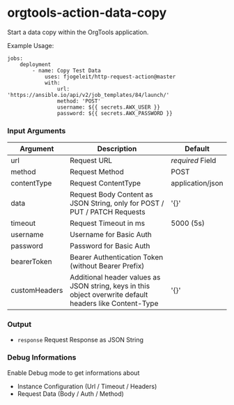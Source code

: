 # orgtools-action-data-copy

Start a data copy within the OrgTools application.

Example Usage:
```
jobs:
    deployment
        - name: Copy Test Data
            uses: fjogeleit/http-request-action@master
            with:
                url: 'https://ansible.io/api/v2/job_templates/84/launch/'
                method: 'POST'
                username: ${{ secrets.AWX_USER }}
                password: ${{ secrets.AWX_PASSWORD }}
```

### Input Arguments

|Argument|  Description  |  Default  |
|--------|---------------|-----------|
|url     | Request URL   | _required_ Field |
|method  | Request Method| POST |
|contentType  | Request ContentType| application/json |
|data    | Request Body Content as JSON String, only for POST / PUT / PATCH Requests | '{}' |
|timeout| Request Timeout in ms | 5000 (5s) |
|username| Username for Basic Auth ||
|password| Password for Basic Auth ||
|bearerToken| Bearer Authentication Token (without Bearer Prefix) ||
|customHeaders| Additional header values as JSON string, keys in this object overwrite default headers like Content-Type |'{}'|

### Output

- `response` Request Response as JSON String


### Debug Informations

Enable Debug mode to get informations about

- Instance Configuration (Url / Timeout / Headers)
- Request Data (Body / Auth / Method)
